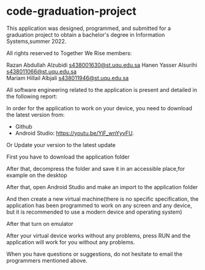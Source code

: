 # code-graduation-project
This application was designed, programmed, and submitted for a graduation project to obtain a bachelor's degree in Information Systems,summer 2022.

All rights reserved to Together We Rise members:

Razan Abdullah Alzubidi s438001630@st.uqu.edu.sa
Hanen Yasser Alsurihi     s438011066@st.uqu.edu.sa  
Mariam Hillail Albjali        s438011946@st.uqu.edu.sa

All software engineering related to the application is present and detailed in the following report:

In order for the application to work on your device, you need to download the latest version from:
- Github
- Android Studio: https://youtu.be/YiF_wnYyvFU.

Or Update your version to the latest update

 First you have to download the application folder

After that, decompress the folder and save it in an accessible place,for example on the desktop

After that, open Android Studio and make an import to the application folder

And then create a new virtual machine(there is no specific specification, the application has been programmed to work on any screen and any device, but it is recommended to use a modern device and operating system)

After that turn on emulator

After your virtual device works without any problems, press RUN and the application will work for you without any problems.

When you have questions or suggestions, do not hesitate to email the programmers mentioned above.
